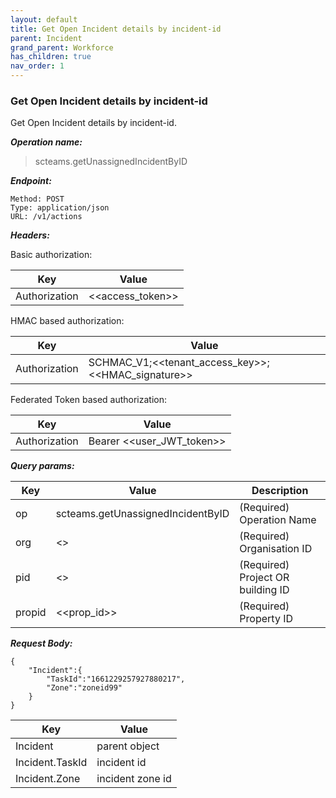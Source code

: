 ```yaml
---
layout: default
title: Get Open Incident details by incident-id
parent: Incident
grand_parent: Workforce
has_children: true
nav_order: 1
---
```


### Get Open Incident details by incident-id

Get Open Incident details by incident-id.

***Operation name:***

> scteams.getUnassignedIncidentByID

***Endpoint:***

```
Method: POST
Type: application/json
URL: /v1/actions
```

***Headers:***

Basic authorization:

|Key|Value|
|---|---|
|Authorization|<<access_token>>|


HMAC based authorization:

|Key|Value|
|---|---|
|Authorization|SCHMAC_V1;<<tenant_access_key>>;<<HMAC_signature>>|

Federated Token based authorization:

|Key|Value|
|---|---|
|Authorization|Bearer <<user_JWT_token>>|

***Query params:***

| Key | Value | Description |
| --- | ------|-------------|
| op | scteams.getUnassignedIncidentByID | (Required) Operation Name |
| org | <<org>> | (Required) Organisation ID |
| pid | <<pid>> | (Required) Project OR building ID |
| propid | <<prop_id>> | (Required) Property ID |


***Request Body:***

```
{
    "Incident":{
        "TaskId":"1661229257927880217",
        "Zone":"zoneid99"
    }
}
```

|Key|Value|
|---|---|
|Incident|parent object|
|Incident.TaskId|incident id|
|Incident.Zone|incident zone id|